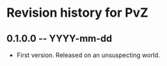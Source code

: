 # Revision history for PvZ

## 0.1.0.0 -- YYYY-mm-dd

* First version. Released on an unsuspecting world.
